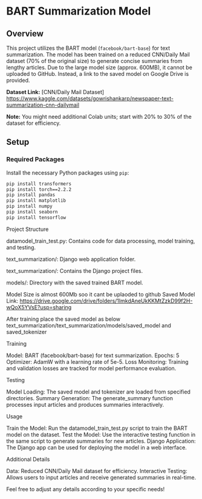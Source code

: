 # BART Summarization Model

## Overview

This project utilizes the BART model (`facebook/bart-base`) for text summarization. The model has been trained on a reduced CNN/Daily Mail dataset (70% of the original size) to generate concise summaries from lengthy articles. Due to the large model size (approx. 600MB), it cannot be uploaded to GitHub. Instead, a link to the saved model on Google Drive is provided.

**Dataset Link:** [CNN/Daily Mail Dataset] https://www.kaggle.com/datasets/gowrishankarp/newspaper-text-summarization-cnn-dailymail

**Note:** You might need additional Colab units; start with 20% to 30% of the dataset for efficiency.

## Setup

### Required Packages

Install the necessary Python packages using `pip`:

```bash
pip install transformers
pip install torch==2.2.2
pip install pandas
pip install matplotlib
pip install numpy
pip install seaborn
pip install tensorflow
```


Project Structure

datamodel_train_test.py: Contains code for data processing, model training, and testing.

text_summarization/: Django web application folder.

text_summarization/: Contains the Django project files.

models/: Directory with the saved trained BART model.

Model Size is almost 600Mb soo it cant be uplaoded to github
Saved Model Link: https://drive.google.com/drive/folders/1ImkdAneUkKKMtZzkD99f2H-wQoX5YVsE?usp=sharing

After training place the saved model as below
text_summarization/text_summarization/models/saved_model and saved_tokenizer




Training

Model: BART (facebook/bart-base) for text summarization.
Epochs: 5
Optimizer: AdamW with a learning rate of 5e-5.
Loss Monitoring: Training and validation losses are tracked for model performance evaluation.

Testing

Model Loading: The saved model and tokenizer are loaded from specified directories.
Summary Generation: The generate_summary function processes input articles and produces summaries interactively.

Usage

Train the Model: Run the datamodel_train_test.py script to train the BART model on the dataset.
Test the Model: Use the interactive testing function in the same script to generate summaries for new articles.
Django Application: The Django app can be used for deploying the model in a web interface.

Additional Details

Data: Reduced CNN/Daily Mail dataset for efficiency.
Interactive Testing: Allows users to input articles and receive generated summaries in real-time.

Feel free to adjust any details according to your specific needs!


